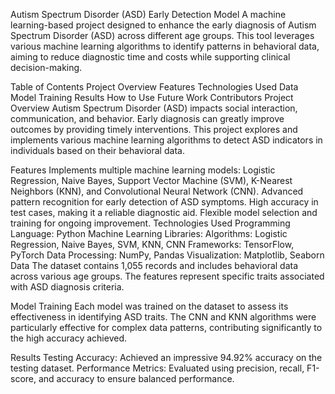 Autism Spectrum Disorder (ASD) Early Detection Model
A machine learning-based project designed to enhance the early diagnosis of Autism Spectrum Disorder (ASD) across different age groups. This tool leverages various machine learning algorithms to identify patterns in behavioral data, aiming to reduce diagnostic time and costs while supporting clinical decision-making.

Table of Contents
Project Overview
Features
Technologies Used
Data
Model Training
Results
How to Use
Future Work
Contributors
Project Overview
Autism Spectrum Disorder (ASD) impacts social interaction, communication, and behavior. Early diagnosis can greatly improve outcomes by providing timely interventions. This project explores and implements various machine learning algorithms to detect ASD indicators in individuals based on their behavioral data.

Features
Implements multiple machine learning models: Logistic Regression, Naive Bayes, Support Vector Machine (SVM), K-Nearest Neighbors (KNN), and Convolutional Neural Network (CNN).
Advanced pattern recognition for early detection of ASD symptoms.
High accuracy in test cases, making it a reliable diagnostic aid.
Flexible model selection and training for ongoing improvement.
Technologies Used
Programming Language: Python
Machine Learning Libraries:
Algorithms: Logistic Regression, Naive Bayes, SVM, KNN, CNN
Frameworks: TensorFlow, PyTorch
Data Processing: NumPy, Pandas
Visualization: Matplotlib, Seaborn
Data
The dataset contains 1,055 records and includes behavioral data across various age groups. The features represent specific traits associated with ASD diagnosis criteria.

Model Training
Each model was trained on the dataset to assess its effectiveness in identifying ASD traits. The CNN and KNN algorithms were particularly effective for complex data patterns, contributing significantly to the high accuracy achieved.

Results
Testing Accuracy: Achieved an impressive 94.92% accuracy on the testing dataset.
Performance Metrics: Evaluated using precision, recall, F1-score, and accuracy to ensure balanced performance.
